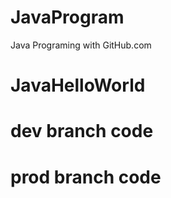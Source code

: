 # JavaProgram
Java Programing with GitHub.com
# JavaHelloWorld
# dev branch code
# prod branch code
